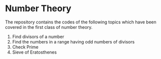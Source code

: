 # Number Theory

The repository contains the codes of the following topics which have been covered in the first class of number theory.

 1. Find divisors of a number
 2. Find the numbers in a range having odd numbers of divisors
 3. Check Prime
 4. Sieve of Eratosthenes
